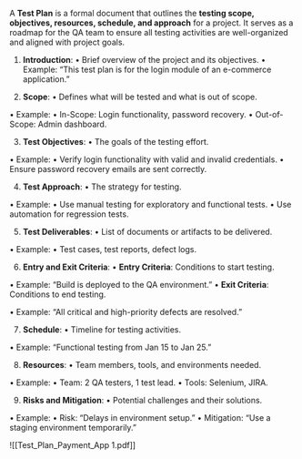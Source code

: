 A **Test Plan** is a formal document that outlines the **testing scope, objectives, resources, schedule, and approach** for a project. It serves as a roadmap for the QA team to ensure all testing activities are well-organized and aligned with project goals.

1. **Introduction**:
• Brief overview of the project and its objectives.
• Example: “This test plan is for the login module of an e-commerce application.”

2. **Scope**:
• Defines what will be tested and what is out of scope.

• Example:
• In-Scope: Login functionality, password recovery.
• Out-of-Scope: Admin dashboard.

3. **Test Objectives**:
• The goals of the testing effort.

• Example:
• Verify login functionality with valid and invalid credentials.
• Ensure password recovery emails are sent correctly.

4. **Test Approach**:
• The strategy for testing.

• Example:
• Use manual testing for exploratory and functional tests.
• Use automation for regression tests.

5. **Test Deliverables**:
• List of documents or artifacts to be delivered.

• Example:
• Test cases, test reports, defect logs.

6. **Entry and Exit Criteria**:
• **Entry Criteria**: Conditions to start testing.

• Example: “Build is deployed to the QA environment.”
• **Exit Criteria**: Conditions to end testing.

• Example: “All critical and high-priority defects are resolved.”

7. **Schedule**:
• Timeline for testing activities.

• Example: “Functional testing from Jan 15 to Jan 25.”

8. **Resources**:
• Team members, tools, and environments needed.

• Example:
• Team: 2 QA testers, 1 test lead.
• Tools: Selenium, JIRA.

9. **Risks and Mitigation**:
• Potential challenges and their solutions.

• Example:
• Risk: “Delays in environment setup.”
• Mitigation: “Use a staging environment temporarily.”


![[Test_Plan_Payment_App 1.pdf]]